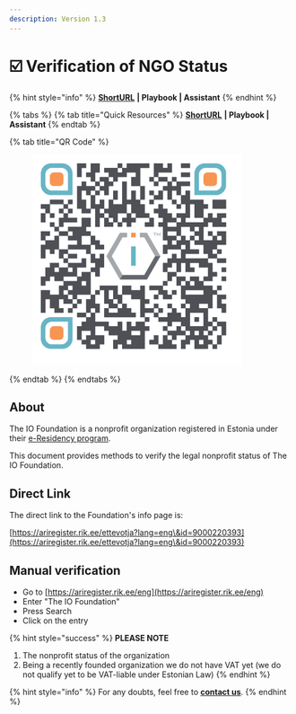 ```yaml
---
description: Version 1.3
---
```


# ☑️ Verification of NGO Status

{% hint style="info" %}
[**ShortURL**](https://short.theiofoundation.org/tiofregistrationcheck) **| Playbook | Assistant**
{% endhint %}

{% tabs %}
{% tab title="Quick Resources" %}
[**ShortURL**](https://short.theiofoundation.org/tiofregistrationcheck) **| Playbook | Assistant**
{% endtab %}

{% tab title="QR Code" %}
<figure><img src="../../../.gitbook/assets/TIOFVerificationofNGOstatus_4096x4096.png" alt="" width="375"><figcaption></figcaption></figure>


{% endtab %}
{% endtabs %}

## About

The IO Foundation is a nonprofit organization registered in Estonia under their [e-Residency program](https://www.e-resident.gov.ee/).

This document provides methods to verify the legal nonprofit status of The IO Foundation.

## **Direct Link**

The direct link to the Foundation's info page is:

[https://ariregister.rik.ee/ettevotja?lang=eng\&id=9000220393](https://ariregister.rik.ee/ettevotja?lang=eng\&id=9000220393)

## **Manual verification**

* Go to [https://ariregister.rik.ee/eng](https://ariregister.rik.ee/eng)
* Enter "The IO Foundation"
* Press Search
* Click on the entry

{% hint style="success" %}
**PLEASE NOTE**

1. The nonprofit status of the organization
2. Being a recently founded organization we do not have VAT yet (we do not qualify yet to be VAT-liable under Estonian Law)
{% endhint %}

{% hint style="info" %}
For any doubts, feel free to [**contact us**](mailto://Contact@TheIOFoundation.org).
{% endhint %}

